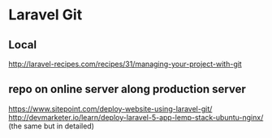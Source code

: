 # Laravel Git
## Local
http://laravel-recipes.com/recipes/31/managing-your-project-with-git

## repo on online server along production server
https://www.sitepoint.com/deploy-website-using-laravel-git/
http://devmarketer.io/learn/deploy-laravel-5-app-lemp-stack-ubuntu-nginx/ (the same but in detailed)